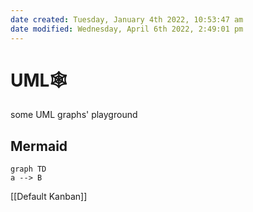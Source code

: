 ```yaml
---
date created: Tuesday, January 4th 2022, 10:53:47 am
date modified: Wednesday, April 6th 2022, 2:49:01 pm
---
```


# UML🕸️

some UML graphs' playground

## Mermaid

```mermaid
graph TD
a --> B
```

[[Default Kanban]]

